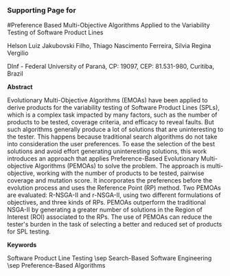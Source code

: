 ### Supporting Page for 

#Preference Based Multi-Objective Algorithms Applied to the Variability Testing of Software Product Lines

Helson Luiz Jakubovski Filho, Thiago Nascimento Ferreira, Silvia Regina Vergilio

DInf - Federal University of Paraná, CP: 19097, CEP: 81.531-980, Curitiba, Brazil


**Abstract**

Evolutionary Multi-Objective Algorithms (EMOAs) have been applied to derive products for the variability testing of Software Product Lines (SPLs), which is a complex task impacted by many factors, such as the number of products to be tested, coverage criteria, and efficacy to reveal faults. But such algorithms generally produce a lot of solutions that are uninteresting to the tester. This happens because traditional search algorithms do not take into consideration the user preferences. To ease the selection of the best solutions and avoid effort generating uninteresting solutions, this work introduces an approach that applies Preference-Based Evolutionary Multi-objective Algorithms (PEMOAs) to solve the problem. The approach is multi-objective, working with the number of products to be tested, pairwise coverage and mutation score. It incorporates the preferences before the evolution process and uses the Reference Point (RP) method. Two PEMOAs are evaluated: R-NSGA-II and r-NSGA-II, using two different formulations of objectives, and three kinds of RPs. PEMOAs outperform the traditional NSGA-II by generating a greater number of solutions in the Region of Interest (ROI) associated to the RPs. The use of PEMOAs can reduce the tester's burden in the task of selecting a better and reduced set of products for SPL testing.

**Keywords**

Software Product Line Testing \sep Search-Based Software Engineering \sep Preference-Based Algorithms
